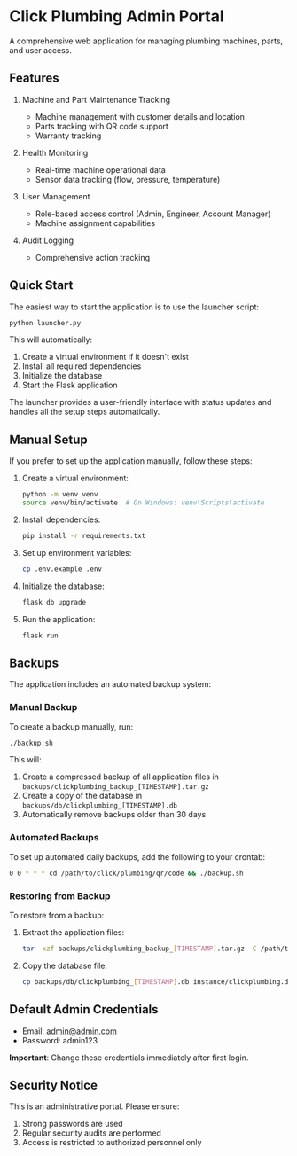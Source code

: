 # Click Plumbing Admin Portal

A comprehensive web application for managing plumbing machines, parts, and user access.

## Features

1. Machine and Part Maintenance Tracking
   - Machine management with customer details and location
   - Parts tracking with QR code support
   - Warranty tracking

2. Health Monitoring
   - Real-time machine operational data
   - Sensor data tracking (flow, pressure, temperature)

3. User Management
   - Role-based access control (Admin, Engineer, Account Manager)
   - Machine assignment capabilities

4. Audit Logging
   - Comprehensive action tracking

## Quick Start

The easiest way to start the application is to use the launcher script:

```bash
python launcher.py
```

This will automatically:
1. Create a virtual environment if it doesn't exist
2. Install all required dependencies
3. Initialize the database
4. Start the Flask application

The launcher provides a user-friendly interface with status updates and handles all the setup steps automatically.

## Manual Setup

If you prefer to set up the application manually, follow these steps:

1. Create a virtual environment:
   ```bash
   python -m venv venv
   source venv/bin/activate  # On Windows: venv\Scripts\activate
   ```

2. Install dependencies:
   ```bash
   pip install -r requirements.txt
   ```

3. Set up environment variables:
   ```bash
   cp .env.example .env
   ```

4. Initialize the database:
   ```bash
   flask db upgrade
   ```

5. Run the application:
   ```bash
   flask run
   ```

## Backups

The application includes an automated backup system:

### Manual Backup
To create a backup manually, run:
```bash
./backup.sh
```

This will:
1. Create a compressed backup of all application files in `backups/clickplumbing_backup_[TIMESTAMP].tar.gz`
2. Create a copy of the database in `backups/db/clickplumbing_[TIMESTAMP].db`
3. Automatically remove backups older than 30 days

### Automated Backups
To set up automated daily backups, add the following to your crontab:
```bash
0 0 * * * cd /path/to/click/plumbing/qr/code && ./backup.sh
```

### Restoring from Backup
To restore from a backup:
1. Extract the application files:
   ```bash
   tar -xzf backups/clickplumbing_backup_[TIMESTAMP].tar.gz -C /path/to/restore
   ```
2. Copy the database file:
   ```bash
   cp backups/db/clickplumbing_[TIMESTAMP].db instance/clickplumbing.db
   ```

## Default Admin Credentials

- Email: admin@admin.com
- Password: admin123

**Important**: Change these credentials immediately after first login.

## Security Notice

This is an administrative portal. Please ensure:
1. Strong passwords are used
2. Regular security audits are performed
3. Access is restricted to authorized personnel only

